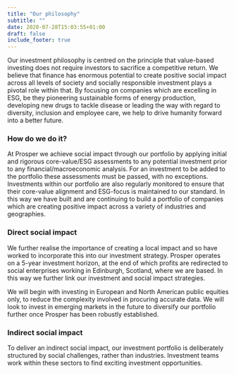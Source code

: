 ```yaml
---
title: "Our philosophy"
subtitle: ""
date: 2020-07-28T15:03:55+01:00
draft: false
include_footer: true
---
```


Our investment philosophy is centred on the principle that value-based investing does not require investors to sacrifice a competitive return. We believe that finance has enormous potential to create positive social impact across all levels of society and socially responsible investment plays a pivotal role within that. By focusing on companies which are excelling in ESG, be they pioneering sustainable forms of energy production, developing new drugs to tackle disease or leading the way with regard to diversity, inclusion and employee care, we help to drive humanity forward into a better future.

### How do we do it?

At Prosper we achieve social impact through our portfolio by applying initial and rigorous core-value/ESG assessments to any potential investment prior to any financial/macroeconomic analysis. For an investment to be added to the portfolio these assessments must be passed, with no exceptions. Investments within our portfolio are also regularly monitored to ensure that their core-value alignment and ESG-focus is maintained to our standard. In this way we have built and are continuing to build a portfolio of companies which are creating positive impact across a variety of industries and geographies.

### Direct social impact

We further realise the importance of creating a local impact and so have worked to incorporate this into our investment strategy. Prosper operates on a 5-year investment horizon, at the end of which profits are redirected to social enterprises working in Edinburgh, Scotland, where we are based. In this way we further link our investment and social impact strategies.

We will begin with investing in European and North American public equities only, to reduce the complexity involved in procuring accurate data. We will look to invest in emerging markets in the future to diversify our portfolio further once Prosper has been robustly established.

### Indirect social impact

To deliver an indirect social impact, our investment portfolio is deliberately structured by social challenges, rather than industries. Investment teams work within these sectors to find exciting investment opportunities.